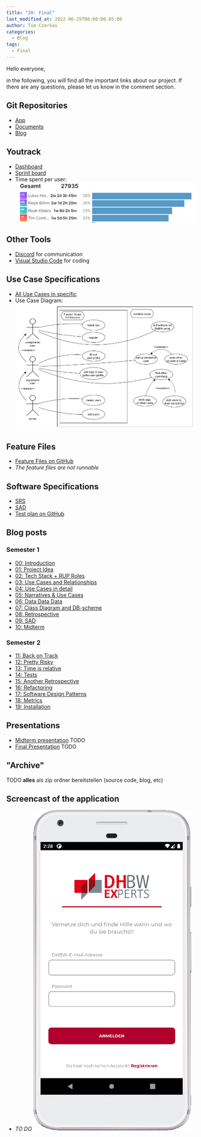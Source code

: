 ```yaml
---
title: "20: Final"
last_modified_at: 2022-06-25T00:00:00-05:00
author: Tim Czerkas
categories:
  - Blog
tags:
  - Final
---
```


Hello everyone,

in the following, you will find all the important links about our project. If there are any questions, please let us know in the comment section.

## Git Repositories

- [App](https://github.com/DHBW-Experts/app)
- [Documents](https://github.com/DHBW-Experts/documents)
- [Blog](https://github.com/DHBW-Experts/dhbw-experts.github.io)

## Youtrack

- [Dashboard](https://dhbw-karlsruhe.myjetbrains.com/youtrack/projects/a083958c-208a-4101-ae18-0a908553b15d)
- [Sprint board](https://dhbw-karlsruhe.myjetbrains.com/youtrack/agiles/108-114/current)
- Time spent per user:
![Time spent per user](/assets/images/time_spent_per_user.PNG)

## Other Tools

- [Discord](https://discord.com/) for communication
- [Visual Studio Code](https://code.visualstudio.com/) for coding

## Use Case Specifications

- [All Use Cases in specific](https://github.com/DHBW-Experts/documents/tree/main/UseCases)
- Use Case Diagram:
![Use Case Diagram](https://raw.githubusercontent.com/DHBW-Experts/documents/main/UseCases/UseCase-Diagram.jpg)

## Feature Files

- [Feature Files on GitHub](https://github.com/DHBW-Experts/documents/tree/main/Featurefiles)
- _The feature files are not runnable_

## Software Specifications

- [SRS](https://github.com/DHBW-Experts/documents/blob/main/README.md)
- [SAD](https://github.com/DHBW-Experts/documents/blob/main/SAD.md)
- [Test plan on GitHub](https://github.com/DHBW-Experts/documents/blob/main/Test_Plan.md)

## Blog posts

### Semester 1

- [00: Introduction](https://dhbw-experts.github.io/blog/up-and-running/)
- [01: Project Idea](https://dhbw-experts.github.io/blog/01-Project-Idea/)
- [02: Tech Stack + RUP Roles](https://dhbw-experts.github.io/blog/02/)
- [03: Use Cases and Relationships](https://dhbw-experts.github.io/blog/03/)
- [04: Use Cases in detail](https://dhbw-experts.github.io/blog/04/)
- [05: Narratives & Use Cases](https://dhbw-experts.github.io/blog/05/)
- [06: Data Data Data](https://dhbw-experts.github.io/blog/06/)
- [07: Class Diagram and DB-scheme](https://dhbw-experts.github.io/blog/07/)
- [08: Retrospective](https://dhbw-experts.github.io/blog/08/)
- [09: SAD](https://dhbw-experts.github.io/blog/09/)
- [10: Midterm](https://dhbw-experts.github.io/blog/10/)

### Semester 2

- [11: Back on Track](https://dhbw-experts.github.io/blog/2.1/)
- [12: Pretty Risky](https://dhbw-experts.github.io/blog/2.2/)
- [13: Time is relative](https://dhbw-experts.github.io/blog/2.3/)
- [14: Tests](https://dhbw-experts.github.io/blog/2.4/)
- [15: Another Retrospective](https://dhbw-experts.github.io/blog/2.5/)
- [16: Refactoring](https://dhbw-experts.github.io/blog/2.6/)
- [17: Software Design Patterns](https://dhbw-experts.github.io/blog/2.7/)
- [18: Metrics](https://dhbw-experts.github.io/blog/2.8/)
- [19: Installation](https://dhbw-experts.github.io/blog/2.9/)

## Presentations

- [Midterm presentation]() TODO
- [Final Presentation]() TODO

## "Archive"
TODO __alles__ als zip ordner bereitstellen (source code, blog, etc)

## Screencast of the application 

- _TO DO_
![alt text](https://github.com/DHBW-Experts/documents/blob/main/UI/App-Screencast.gif?raw=true)
